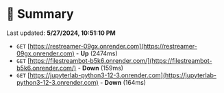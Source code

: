 # 📖 Summary
Last updated: **5/27/2024, 10:51:10 PM**

- `GET` [https://restreamer-09gx.onrender.com](https://restreamer-09gx.onrender.com) - **Up** (2474ms)
- `GET` [https://filestreambot-b5k6.onrender.com/](https://filestreambot-b5k6.onrender.com/) - **Down** (159ms)
- `GET` [https://jupyterlab-python3-12-3.onrender.com](https://jupyterlab-python3-12-3.onrender.com) - **Down** (164ms)
